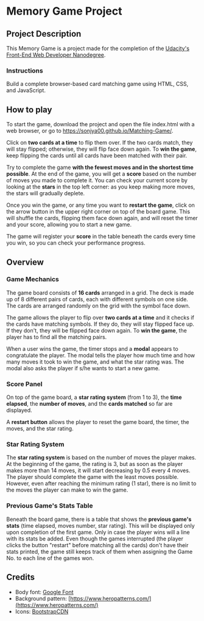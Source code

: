 # Memory Game Project

## Project Description

This Memory Game is a project made for the completion of the [Udacity's Front-End Web Developer Nanodegree](https://www.udacity.com/course/front-end-web-developer-nanodegree--nd001?v=fe1).

### Instructions

Build a complete browser-based card matching game using HTML, CSS, and JavaScript.

## How to play

To start the game, download the project and open the file index.html with a web browser, or go to https://sonjya00.github.io/Matching-Game/.

Click on **two cards at a time** to flip them over. If the two cards match, they will stay flipped; otherwise, they will flip face down again. To **win the game**, keep flipping the cards until all cards have been matched with their pair.

Try to complete the game **with the fewest moves and in the shortest time possible**. At the end of the game, you will get a **score** based on the number of moves you made to complete it. You can check your current score by looking at the **stars** in the top left corner: as you keep making more moves, the stars will gradually deplete.

Once you win the game, or any time you want to **restart the game**, click on the arrow button in the upper right corner on top of the board game. This will shuffle the cards, flipping them face down again, and will reset the timer and your score, allowing you to start a new game.

The game will register your **score** in the table beneath the cards every time you win, so you can check your performance progress.

## Overview

### Game Mechanics

The game board consists of **16 cards** arranged in a grid. The deck is made up of 8 different pairs of cards, each with different symbols on one side. The cards are arranged randomly on the grid with the symbol face down.

The game allows the player to flip over **two cards at a time** and it checks if the cards have matching symbols. If they do, they will stay flipped face up. If they don't, they will be flipped face down again.
To **win the game**, the player has to find all the matching pairs.

When a user wins the game, the timer stops and a **modal** appears to congratulate the player. The modal tells the player how much time and how many moves it took to win the game, and what the star rating was. The modal also asks the player if s/he wants to start a new game.

### Score Panel

On top of the game board, a **star rating system** (from 1 to 3), the **time elapsed**, the **number of moves**, and the **cards matched** so far are displayed.

A **restart button** allows the player to reset the game board, the timer, the moves, and the star rating.

### Star Rating System

The **star rating system** is based on the number of moves the player makes. At the beginning of the game, the rating is 3, but as soon as the player makes more than 14 moves, it will start decreasing by 0.5 every 4 moves. The player should complete the game with the least moves possible. However, even after reaching the minimum rating (1 star), there is no limit to the moves the player can make to win the game.

### Previous Game's Stats Table

Beneath the board game, there is a table that shows the **previous game's stats** (time elapsed, moves number, star rating). This will be displayed only upon completion of the first game. Only in case the player wins will a line with its stats be added. Even though the games interrupted (the player clicks the button "restart" before matching all the cards) don't have their stats printed, the game still keeps track of them when assigning the Game No. to each line of the games won.

## Credits

- Body font: [Google Font](https://fonts.google.com/)
- Background pattern: [https://www.heropatterns.com/](https://www.heropatterns.com/)
- Icons: [BootstrapCDN](https://www.bootstrapcdn.com/)
